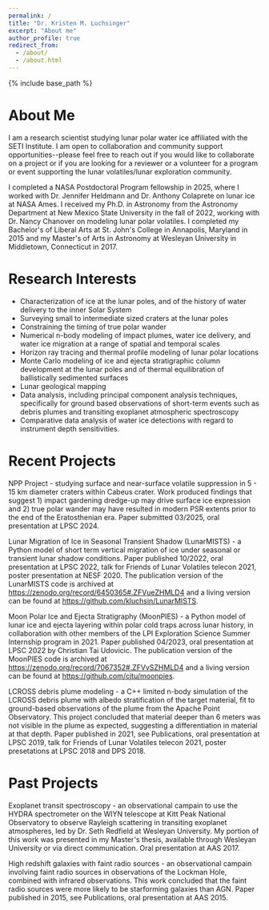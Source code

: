 ```yaml
---
permalink: /
title: "Dr. Kristen M. Luchsinger"
excerpt: "About me"
author_profile: true
redirect_from: 
  - /about/
  - /about.html
---
```


{% include base_path %}

About Me
=====

I am a research scientist studying lunar polar water ice affiliated with the SETI Institute. I am open to collaboration and community support opportunities--please feel free to reach out if you would like to collaborate on a project or if you are looking for a reviewer or a volunteer for a program or event supporting the lunar volatiles/lunar exploration community.

I completed a NASA Postdoctoral Program fellowship in 2025, where I worked with Dr. Jennifer Heldmann and Dr. Anthony Colaprete on lunar ice at NASA Ames. I received my Ph.D. in Astronomy from the Astronomy Department at New Mexico State University in the fall of 2022, working with Dr. Nancy Chanover on modeling lunar polar volatiles. I completed my Bachelor's of Liberal Arts at St. John's College in Annapolis, Maryland in 2015 and my Master's of Arts in Astronomy at Wesleyan University in Middletown, Connecticut in 2017. 

Research Interests
=====
* Characterization of ice at the lunar poles, and of the history of water delivery to the inner Solar System
* Surveying small to intermediate sized craters at the lunar poles
* Constraining the timing of true polar wander
* Numerical n-body modeling of impact plumes, water ice delivery, and water ice migration at a range of spatial and temporal scales
* Horizon ray tracing and thermal profile modeling of lunar polar locations
* Monte Carlo modeling of ice and ejecta stratigraphic column development at the lunar poles and of thermal equilibration of ballistically sedimented surfaces
* Lunar geological mapping
* Data analysis, including principal component analysis techniques, specifically for ground based observations of short-term events such as debris plumes and transiting exoplanet atmospheric spectroscopy  
* Comparative data analysis of water ice detections with regard to instrument depth sensitivities. 

Recent Projects
=====
NPP Project - studying surface and near-surface volatile suppression in 5 - 15 km diameter craters within Cabeus crater. Work produced findings that suggest 1) impact gardening dredge-up may drive surface ice expression and 2) true polar wander may have resulted in modern PSR extents prior to the end of the Eratosthenian era. Paper submitted 03/2025, oral presentation at LPSC 2024.

Lunar Migration of Ice in Seasonal Transient Shadow (LunarMISTS) - a Python model of short term vertical migration of ice under seasonal or transient lunar shadow conditions. Paper published 10/2022, oral presentation at LPSC 2022, talk for Friends of Lunar Volatiles telecon 2021, poster presentation at NESF 2020. The publication version of the LunarMISTS code is archived at https://zenodo.org/record/6450365#.ZFVueZHMLD4 and a living version can be found at https://github.com/kluchsin/LunarMISTS. 

Moon Polar Ice and Ejecta Stratigraphy (MoonPIES) - a Python model of lunar ice and ejecta layering within polar cold traps across lunar history, in collaboration with other members of the LPI Exploration Science Summer Internship program in 2021. Paper published 04/2023, oral presentation at LPSC 2022 by Christian Tai Udovicic. The publication version of the MoonPIES code is archived at https://zenodo.org/record/7067352#.ZFVvSZHMLD4 and a living version can be found at https://github.com/cjtu/moonpies.

LCROSS debris plume modeling - a C++ limited n-body simulation of the LCROSS debris plume with albedo stratification of the target material, fit to ground-based observations of the plume from the Apache Point Observatory. This project concluded that material deeper than 6 meters was not visible in the plume as expected, suggesting a differentiation in material at that depth. Paper published in 2021, see Publications, oral presentation at LPSC 2019, talk for Friends of Lunar Volatiles telecon 2021, poster presetations at LPSC 2018 and DPS 2018.

Past Projects
=====

Exoplanet transit spectroscopy - an observational campain to use the HYDRA spectrometer on the WIYN telescope at Kitt Peak National Observatory to observe Rayleigh scattering in transiting exoplanet atmospheres, led by Dr. Seth Redfield at Wesleyan University. My portion of this work was presented in my Master's thesis, available through Wesleyan University or via direct communication. Oral presentation at AAS 2017.

High redshift galaxies with faint radio sources - an observational campain involving faint radio sources in observations of the Lockman Hole, combined with infrared observations. This work concluded that the faint radio sources were more likely to be starforming galaxies than AGN. Paper published in 2015, see Publications, oral presentation at AAS 2015. 
